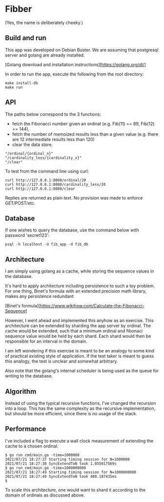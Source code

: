 # Fibber

(Yes, the name is deliberately cheeky.)

## Build and run

This app was developed on Debian Buster. We are assuming that postgresql server and golang are already 
installed. 

[Golang download and installation instructions][https://golang.org/dl/]

In order to run the app, execute the following 
from the root directory:

```
make install-db
make run
```

## API

The paths below correspond to the 3 functions:

- fetch the Fibonacci number given an ordinal (e.g. Fib(11) == 89, Fib(12) == 144), 
- fetch the number of memoized results less than a given value (e.g. there are 12 intermediate results less than 120)
- clear the data store.

```
"/ordinal/{ordinal_n}"
"/cardinality_less/{cardinality_x}"
"/clear"
```

To test from the command line using curl:

```
curl http://127.0.0.1:8080/ordinal/20
curl http://127.0.0.1:8080/cardinality_less/20
curl http://127.0.0.1:8080/clear
```

Replies are returned as plain text. No provision was made to enforce GET/POST/etc.

## Database

If one wishes to query the database, use the command below with password 'secret123':

```
psql -h localhost -U fib_app -d fib_db
```

## Architecture

I am simply using golang as a cache, while storing the sequence values in the database.

It's hard to apply architecture including persistence to such a toy problem. For one thing, Binet's formula 
with an extended precision math library, makes any persistence redundant:

[Binet's formula][https://www.wikihow.com/Calculate-the-Fibonacci-Sequence]

However, I went ahead and implemented this anyhow as an exercise. This architecture can be extended by sharding
the app server by ordinal. The cache would be extended, such that a minimum ordinal and fibonaci sequence value 
would be held by each shard. Each shard would then be responsible for an interval in the domain.

I am left wondering if this exercise is meant to be an analogy to some kind of practical existing style of 
application. If the test taker is meant to guess this analogy, the test is unclear and somewhat arbitrary.

Also note that the golang's internal scheduler is being used as the queue for writing to the database.

## Algorithm

Instead of using the typical recursive functions, I've changed the recursion into a loop. This has the same 
complexity as the recursive implementation, but should be more efficient, since there is no usage of the stack.

## Performance

I've included a flag to execute a wall clock measurement of extending the cache to a chosen ordinal.

```
$ go run cmd/main.go -time=1000000
2021/07/21 18:27:37 Starting timing session for N=1000000
2021/07/21 18:27:38 SyncExtendToN took 1.055017569s
$ go run cmd/main.go -time=1000000000
2021/07/21 18:27:49 Starting timing session for N=1000000000
2021/07/21 18:27:49 SyncExtendToN took 488.187435ms
$
```

To scale this architecture, one would want to shard it according to the domain of ordinals as discussed above. 